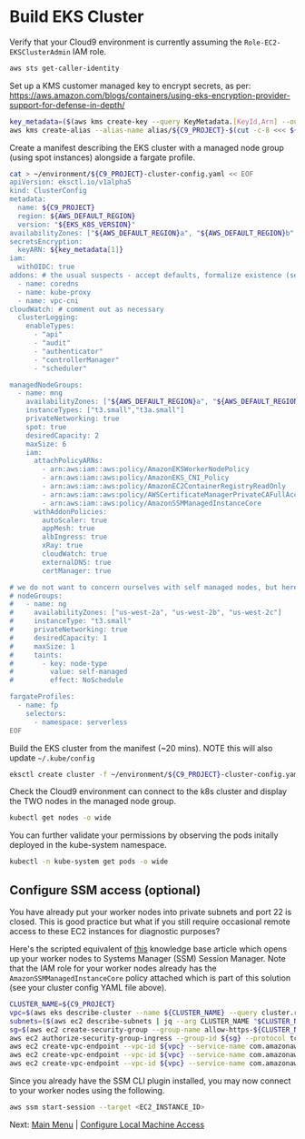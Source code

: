 # Build EKS Cluster

Verify that your Cloud9 environment is currently assuming the `Role-EC2-EKSClusterAdmin` IAM role.
```bash
aws sts get-caller-identity
```

Set up a KMS customer managed key to encrypt secrets, as per: https://aws.amazon.com/blogs/containers/using-eks-encryption-provider-support-for-defense-in-depth/
```bash
key_metadata=($(aws kms create-key --query KeyMetadata.[KeyId,Arn] --output text)) # [0]=KeyId [1]=Arn
aws kms create-alias --alias-name alias/${C9_PROJECT}-$(cut -c-8 <<< ${key_metadata[0]}) --target-key-id ${key_metadata[1]}
```

Create a manifest describing the EKS cluster with a managed node group (using spot instances) alongside a fargate profile.
```bash
cat > ~/environment/${C9_PROJECT}-cluster-config.yaml << EOF
apiVersion: eksctl.io/v1alpha5
kind: ClusterConfig
metadata:
  name: ${C9_PROJECT}
  region: ${AWS_DEFAULT_REGION}
  version: "${EKS_K8S_VERSION}"
availabilityZones: ["${AWS_DEFAULT_REGION}a", "${AWS_DEFAULT_REGION}b", "${AWS_DEFAULT_REGION}c"]
secretsEncryption:
  keyARN: ${key_metadata[1]}
iam:
  withOIDC: true
addons: # the usual suspects - accept defaults, formalize existence (see Console : Cluster -> Configuration -> Add-ons)
  - name: coredns
  - name: kube-proxy
  - name: vpc-cni
cloudWatch: # comment out as necessary
  clusterLogging:
    enableTypes:
      - "api"
      - "audit"
      - "authenticator"
      - "controllerManager"
      - "scheduler"

managedNodeGroups:
  - name: mng
    availabilityZones: ["${AWS_DEFAULT_REGION}a", "${AWS_DEFAULT_REGION}b", "${AWS_DEFAULT_REGION}c"]
    instanceTypes: ["t3.small","t3a.small"]
    privateNetworking: true
    spot: true
    desiredCapacity: 2
    maxSize: 6
    iam:
      attachPolicyARNs:      
        - arn:aws:iam::aws:policy/AmazonEKSWorkerNodePolicy
        - arn:aws:iam::aws:policy/AmazonEKS_CNI_Policy
        - arn:aws:iam::aws:policy/AmazonEC2ContainerRegistryReadOnly
        - arn:aws:iam::aws:policy/AWSCertificateManagerPrivateCAFullAccess
        - arn:aws:iam::aws:policy/AmazonSSMManagedInstanceCore
      withAddonPolicies:
        autoScaler: true
        appMesh: true
        albIngress: true
        xRay: true
        cloudWatch: true
        externalDNS: true
        certManager: true

# we do not want to concern ourselves with self managed nodes, but here's how eksctl handles them
# nodeGroups:
#   - name: ng
#     availabilityZones: ["us-west-2a", "us-west-2b", "us-west-2c"]
#     instanceType: "t3.small"
#     privateNetworking: true
#     desiredCapacity: 1
#     maxSize: 1
#     taints:
#       - key: node-type
#         value: self-managed
#         effect: NoSchedule

fargateProfiles:
  - name: fp
    selectors:
      - namespace: serverless
EOF
```

Build the EKS cluster from the manifest (~20 mins). NOTE this will also update `~/.kube/config`
```bash
eksctl create cluster -f ~/environment/${C9_PROJECT}-cluster-config.yaml 
```

Check the Cloud9 environment can connect to the k8s cluster and display the TWO nodes in the managed node group.
```bash
kubectl get nodes -o wide
```

You can further validate your permissions by observing the pods initally deployed in the kube-system namespace.
```bash
kubectl -n kube-system get pods -o wide
```

## Configure SSM access (optional)

You have already put your worker nodes into private subnets and port 22 is closed.
This is good practice but what if you still require occasional remote access to these EC2 instances for diagnostic purposes?

Here's the scripted equivalent of [this](https://aws.amazon.com/premiumsupport/knowledge-center/ec2-systems-manager-vpc-endpoints/) knowledge base article which opens up your worker nodes to Systems Manager (SSM) Session Manager.
Note that the IAM role for your worker nodes already has the `AmazonSSMManagedInstanceCore` policy attached which is part of this solution (see your cluster config YAML file above).

```bash
CLUSTER_NAME=${C9_PROJECT}
vpc=$(aws eks describe-cluster --name ${CLUSTER_NAME} --query cluster.resourcesVpcConfig.vpcId --output text)
subnets=($(aws ec2 describe-subnets | jq --arg CLUSTER_NAME "$CLUSTER_NAME" '.Subnets[] | select(contains({Tags: [{Key: "Name"}, {Value: $CLUSTER_NAME}]}) and contains({Tags: [{Key: "Name"}, {Value: "Private"}]})) | .SubnetId' --raw-output))
sg=$(aws ec2 create-security-group --group-name allow-https-${CLUSTER_NAME} --description allow-https-${CLUSTER_NAME} --vpc-id ${vpc} --query GroupId --output text)
aws ec2 authorize-security-group-ingress --group-id ${sg} --protocol tcp --port 443 --cidr 0.0.0.0/0
aws ec2 create-vpc-endpoint --vpc-id ${vpc} --service-name com.amazonaws.us-west-2.ssm --vpc-endpoint-type Interface --subnet-ids ${subnets[*]} --security-group-ids ${sg}
aws ec2 create-vpc-endpoint --vpc-id ${vpc} --service-name com.amazonaws.us-west-2.ssmmessages --vpc-endpoint-type Interface --subnet-ids ${subnets[*]} --security-group-ids ${sg}
aws ec2 create-vpc-endpoint --vpc-id ${vpc} --service-name com.amazonaws.us-west-2.ec2messages --vpc-endpoint-type Interface --subnet-ids ${subnets[*]} --security-group-ids ${sg}
```

Since you already have the SSM CLI plugin installed, you may now connect to your worker nodes using the following.
```bash
aws ssm start-session --target <EC2_INSTANCE_ID>
```

Next: [Main Menu](/README.md) | [Configure Local Machine Access](../07-local-access/README.md)
